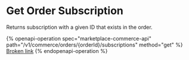 # Get Order Subscription

Returns subscription with a given ID that exists in the order.

{% openapi-operation spec="marketplace-commerce-api" path="/v1/commerce/orders/{orderId}/subscriptions" method="get" %}
[Broken link](broken-reference)
{% endopenapi-operation %}
